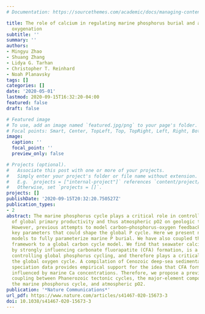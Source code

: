 ```yaml
---
# Documentation: https://sourcethemes.com/academic/docs/managing-content/

title: The role of calcium in regulating marine phosphorus burial and atmospheric
  oxygenation
subtitle: ''
summary: ''
authors:
- Mingyu Zhao
- Shuang Zhang
- Lidya G. Tarhan
- Christopher T. Reinhard
- Noah Planavsky
tags: []
categories: []
date: '2020-05-01'
lastmod: 2020-09-15T16:32:20-04:00
featured: false
draft: false

# Featured image
# To use, add an image named `featured.jpg/png` to your page's folder.
# Focal points: Smart, Center, TopLeft, Top, TopRight, Left, Right, BottomLeft, Bottom, BottomRight.
image:
  caption: ''
  focal_point: ''
  preview_only: false

# Projects (optional).
#   Associate this post with one or more of your projects.
#   Simply enter your project's folder or file name without extension.
#   E.g. `projects = ["internal-project"]` references `content/project/deep-learning/index.md`.
#   Otherwise, set `projects = []`.
projects: []
publishDate: '2020-09-15T20:32:20.750527Z'
publication_types:
- 2
abstract: The marine phosphorus cycle plays a critical role in controlling the extent
  of global primary productivity and thus atmospheric pO2 on geologic time scales.
  However, previous attempts to model carbon–phosphorus-oxygen feedbacks have neglected
  key parameters that could shape the global P cycle. Here we present new diagenetic
  models to fully parameterize marine P burial. We have also coupled this diagenetic
  framework to a global carbon cycle model. We find that seawater calcium concentration,
  by strongly influencing carbonate fluorapatite (CFA) formation, is a key factor
  controlling global phosphorus cycling, and therefore plays a critical role in shaping
  the global oxygen cycle. A compilation of Cenozoic deep-sea sedimentary phosphorus
  speciation data provides empirical support for the idea that CFA formation is strongly
  influenced by marine Ca concentrations. Therefore, we propose a previously overlooked
  coupling between Phanerozoic tectonic cycles, the major-element composition of seawater,
  the marine phosphorus cycle, and atmospheric pO2.
publication: '*Nature Communications*'
url_pdf: https://www.nature.com/articles/s41467-020-15673-3
doi: 10.1038/s41467-020-15673-3
---
```

